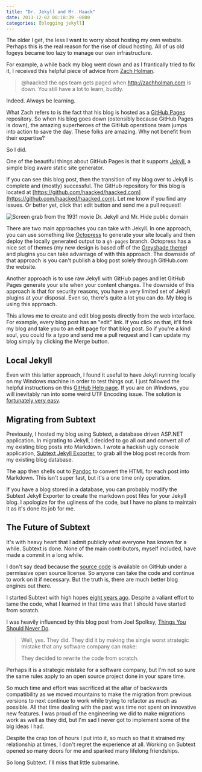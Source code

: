 ```yaml
---
title: "Dr. Jekyll and Mr. Haack"
date: 2013-12-02 08:18:39 -0800
categories: [blogging jekyll]
---
```


The older I get, the less I want to worry about hosting my own website. Perhaps this is the real reason for the rise of cloud hosting. All of us old fogeys became too lazy to manage our own infrastructure.

For example, a while back my blog went down and as I frantically tried to fix it, I received this helpful piece of advice from [Zach Holman](http://zachholman.com/).

> @haacked the ops team gets paged when http://zachholman.com  is down. You still have a lot to learn, buddy.

Indeed. Always be learning.

What Zach refers to is the fact that his blog is hosted as a [GitHub Pages](http://pages.github.com/) repository. So when his blog goes down (ostensibly because GitHub Pages is down), the amazing superheroes of the GitHub operations team jumps into action to save the day. These folks are amazing. Why not benefit from their expertise?

So I did.

One of the beautiful things about GitHub Pages is that it supports [Jekyll](http://jekyllrb.com/), a simple blog aware static site generator.

If you can see this blog post, then the transition of my blog over to Jekyll is complete and (mostly) successful. The GitHub repository for this blog is located at [https://github.com/haacked/haacked.com](https://github.com/haacked/haacked.com). Let me know if you find any issues. Or better yet, click that edit button and send me a pull request!

![Screen grab from the 1931 movie Dr. Jekyll and Mr. Hide public domain](https://f.cloud.github.com/assets/19977/1656110/a3f8b280-5b6d-11e3-818d-c06ab05bd613.jpg)

There are two main approaches you can take with Jekyll. In one approach, you can use something like [Octopress](http://octopress.org/) to generate your site locally and then deploy the locally generated output to a `gh-pages` branch. Octopress has a nice set of themes (my new design is based off of the [Greyshade theme](https://github.com/shashankmehta/greyshade)) and plugins you can take advantage of with this approach. The downside of that approach is you can't publish a blog post solely through GitHub.com the website.

Another approach is to use raw Jekyll with GitHub pages and let GitHub Pages generate your site when your content changes. The downside of this approach is that for security reasons, you have a very limited set of Jekyll plugins at your disposal. Even so, there's quite a lot you can do. My blog is using this approach.

This allows me to create and edit blog posts directly from the web interface. For example, every blog post has an "edit" link. If you click on that, it'll fork my blog and take you to an edit page for that blog post. So if you're a kind soul, you could fix a typo and send me a pull request and I can update my blog simply by clicking the Merge button.

## Local Jekyll

Even with this latter approach, I found it useful to have Jekyll running locally on my Windows machine in order to test things out. I just followed the helpful instructions on this [GitHub Help page](https://help.github.com/articles/using-jekyll-with-pages). If you are on Windows, you will inevitably run into some weird UTF Encoding issue. The solution is [fortunately very easy](http://joseoncode.com/2011/11/27/solving-utf-problem-with-jekyll-on-windows/).

## Migrating from Subtext

Previously, I hosted my blog using Subtext, a database driven ASP.NET application. In migrating to Jekyll, I decided to go all out and convert all of my existing blog posts into Markdown. I wrote a hackish ugly console application, [Subtext Jekyll Exporter](https://github.com/Haacked/subtext-jekyll-exporter), to grab all the blog post records from my existing blog database.

The app then shells out to [Pandoc](http://johnmacfarlane.net/pandoc/) to convert the HTML for each post into Markdown. This isn't super fast, but it's a one time only operation.

If you have a blog stored in a database, you can probably modify the Subtext Jekyll Exporter to create the markdown post files for your Jekyll blog. I apologize for the ugliness of the code, but I have no plans to maintain it as it's done its job for me.

## The Future of Subtext

It's with heavy heart that I admit publicly what everyone has known for a while. Subtext is done. None of the main contributors, myself included, have made a commit in a long while.

I don't say dead because the [source code](https://github.com/haacked/subtext) is available on GitHub under a permissive open source license. So anyone can take the code and continue to work on it if necessary. But the truth is, there are much better blog engines out there.

I started Subtext with high hopes [eight years ago](https://haacked.com/archive/2005/05/04/announcing-subtext.aspx). Despite a valiant effort to tame the code, what I learned in that time was that I should have started from scratch.

I was heavily influenced by this blog post from Joel Spolksy, [Things You Should Never Do](http://www.joelonsoftware.com/articles/fog0000000069.html).

> Well, yes. They did. They did it by making the single worst strategic mistake that any software company can make:
>
> They decided to rewrite the code from scratch.

Perhaps it is a strategic mistake for a software company, but I'm not so sure the same rules apply to an open source project done in your spare time.

So much time and effort was sacrificed at the altar of backwards compatibility as we moved mountains to make the migration from previous versions to next continue to work while trying to refactor as much as possible. All that time dealing with the past was time not spent on innovative new features. I was proud of the engineering we did to make migrations work as well as they did, but I'm sad I never got to implement some of the big ideas I had.

Despite the crap ton of hours I put into it, so much so that it strained my relationship at times, I don't regret the experience at all. Working on Subtext opened so many doors for me and sparked many lifelong friendships.

So long Subtext. I'll miss that little submarine.
